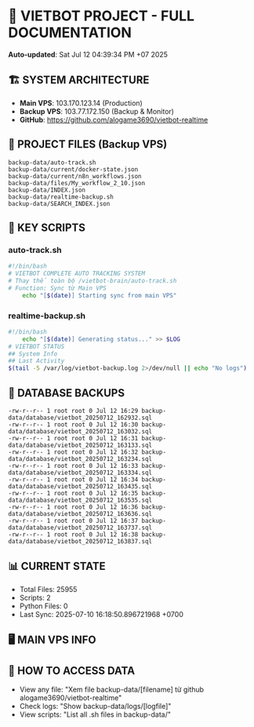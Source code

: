 # 🤖 VIETBOT PROJECT - FULL DOCUMENTATION
**Auto-updated**: Sat Jul 12 04:39:34 PM +07 2025

## 🏗️ SYSTEM ARCHITECTURE
- **Main VPS**: 103.170.123.14 (Production)
- **Backup VPS**: 103.77.172.150 (Backup & Monitor)
- **GitHub**: https://github.com/alogame3690/vietbot-realtime

## 📁 PROJECT FILES (Backup VPS)
```
backup-data/auto-track.sh
backup-data/current/docker-state.json
backup-data/current/n8n_workflows.json
backup-data/files/My_workflow_2_10.json
backup-data/INDEX.json
backup-data/realtime-backup.sh
backup-data/SEARCH_INDEX.json
```

## 🔧 KEY SCRIPTS
### auto-track.sh
```bash
#!/bin/bash
# VIETBOT COMPLETE AUTO TRACKING SYSTEM
# Thay thế toàn bộ /vietbot-brain/auto-track.sh
# Function: Sync từ Main VPS
    echo "[$(date)] Starting sync from main VPS"
```
### realtime-backup.sh
```bash
#!/bin/bash
    echo "[$(date)] Generating status..." >> $LOG
# VIETBOT STATUS
## System Info
## Last Activity
$(tail -5 /var/log/vietbot-backup.log 2>/dev/null || echo "No logs")
```

## 💾 DATABASE BACKUPS
```
-rw-r--r-- 1 root root 0 Jul 12 16:29 backup-data/database/vietbot_20250712_162932.sql
-rw-r--r-- 1 root root 0 Jul 12 16:30 backup-data/database/vietbot_20250712_163032.sql
-rw-r--r-- 1 root root 0 Jul 12 16:31 backup-data/database/vietbot_20250712_163133.sql
-rw-r--r-- 1 root root 0 Jul 12 16:32 backup-data/database/vietbot_20250712_163234.sql
-rw-r--r-- 1 root root 0 Jul 12 16:33 backup-data/database/vietbot_20250712_163334.sql
-rw-r--r-- 1 root root 0 Jul 12 16:34 backup-data/database/vietbot_20250712_163435.sql
-rw-r--r-- 1 root root 0 Jul 12 16:35 backup-data/database/vietbot_20250712_163535.sql
-rw-r--r-- 1 root root 0 Jul 12 16:36 backup-data/database/vietbot_20250712_163636.sql
-rw-r--r-- 1 root root 0 Jul 12 16:37 backup-data/database/vietbot_20250712_163737.sql
-rw-r--r-- 1 root root 0 Jul 12 16:38 backup-data/database/vietbot_20250712_163837.sql
```

## 📊 CURRENT STATE
- Total Files: 25955
- Scripts: 2
- Python Files: 0
- Last Sync: 2025-07-10 16:18:50.896721968 +0700

## 🖥️ MAIN VPS INFO


## 🚨 HOW TO ACCESS DATA
- View any file: "Xem file backup-data/[filename] từ github alogame3690/vietbot-realtime"
- Check logs: "Show backup-data/logs/[logfile]"
- View scripts: "List all .sh files in backup-data/"
